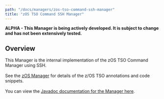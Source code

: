 ```yaml
---
path: "/docs/managers/zos-tso-command-ssh-manager"
title: "zOS TSO Command SSH Manager"
---
```


**ALPHA - This Manager is being actively developed. It is subject to change and has not been extensively tested.**

## Overview
This Manager is the internal implementation of the zOS TSO Command Manager using SSH. <br><br> See the <a href="../zos-manager">zOS Manager</a> for details of the z/OS TSO annotations and  code snippets.<br><br> You can view the <a href="https://javadoc.galasa.dev/dev/galasa/zostso/package-summary.html">Javadoc  documentation for the Manager here</a>. <br><br>





